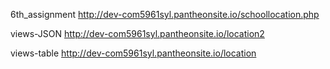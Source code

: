 6th_assignment
http://dev-com5961syl.pantheonsite.io/schoollocation.php

views-JSON
http://dev-com5961syl.pantheonsite.io/location2

views-table
http://dev-com5961syl.pantheonsite.io/location